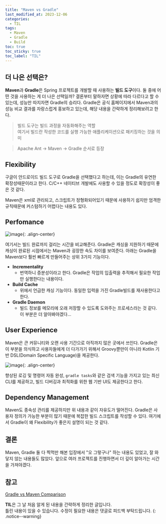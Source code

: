```yaml
---
title: "Maven vs Gradle"
last_modified_at: 2023-12-06
categories:
  - TIL
tags:
  - Maven
  - Gradle
  - Build
toc: true
toc_sticky: true
toc_label: "TIL"
---
```


## 더 나은 선택은?

**Maven**과 **Gradle**은 Spring 프로젝트를 개발할 때 사용하는 **빌드 도구**이다. 둘 중에 어떤 것을 사용하는 게 더 나은 선택일까?
결론부터 말하자면 상황에 따라 다르다고 할 수 있는데, 성능만 따지자면 Gradle의 승리다. Gradle은 공식 홈페이지에서 Maven과의 성능 비교 결과를 자랑스럽게 홍보하고 있는데, 해당 내용을 간략하게 정리해보려고 한다.

> 빌드 도구는 빌드 과정을 자동화해주는 역할<br>
여기서 빌드란 작성한 코드를 실행 가능한 애플리케이션으로 패키징하는 것을 의미


> Apache Ant -> Maven -> Gradle 순서로 등장

## Flexibility

구글이 안드로이드 빌드 도구로 Gradle을 선택했다고 하는데, 이는 Gradle의 유연한 확장성때문이라고 한다. C/C++ 네이티브 개발에도 사용할 수 있을 정도로 확장성이 좋은 것 같다.

Maven은 xml로 관리되고, 스크립트가 정형화되어있기 때문에 사용하기 쉽지만 엄격한 규칙때문에 커스텀하기 어렵다는 내용도 있다.

## Perfomance

![image](https://github.com/xkimido/xkimido.github.io/assets/96900790/a9cf81db-b764-48cd-bc07-cb4d384c27c6){: .align-center}

여기서는 빌드 완료까지 걸리는 시간을 비교해준다. Gradle은 캐싱을 지원하기 때문에 캐싱이 완료된 시점에서는 Maven과 굉장한 속도 차이를 보여준다. 아래는 Gradle을 Maven보다 훨씬 빠르게 만들어주는 상위 3가지 기능이다.

- **Incrementality**
    - 번역하니 증분성이라고 한다. Gradle은 작업의 입출력을 추적해서 필요한 작업만 실행한다는 내용이다.
- **Build Cache**
    - 위에서 언급한 캐싱 기능이다. 동일한 입력을 가진 Gradle빌드를 재사용한다고 한다.
- **Gradle Daemon**
    - 빌드 정보를 메모리에 오래 저장할 수 있도록 도와주는 프로세스라는 것 같다. 이 부분은 더 알아봐야겠다...

## User Experience

Maven은 큰 커뮤니티와 오랜 사용 기간으로 아직까지 많은 곳에서 쓰인다. Gradle은 이 부분을 의식하고 사용자들에게 더 다가가기 위해서 Groovy뿐만이 아니라 Kotlin 기반 DSL(Domain Specific Language)을 제공한다.

![image](https://github.com/xkimido/xkimido.github.io/assets/96900790/69f3beb5-3d0e-4f41-b726-917914043a44){: .align-center}

향상된 로깅 및 명령어 자동 완성, `gradle tasks`와 같은 검색 기능을 가지고 있는 최신 CLI를 제공하고, 빌드 디버깅과 최적화를 위한 웹 기반 UI도 제공한다고 한다.

## Dependency Management

Maven도 종속성 관리를 제공하지만 위 내용과 같이 자유도가 떨어진다. Gradle은 사용자 정의가 가능한 부분이 많기 때문에 복잡한 빌드 스크립트를 작성할 수 있다. 여기에서 Gradle이 왜 Flexibility가 좋은지 설명이 되는 것 같다.

## 결론

Maven, Gradle 둘 다 찍먹만 해본 입장에서 "오 그렇구나" 하는 내용도 있었고, 잘 와닿지 않는 내용들도 많았다. 앞으로 여러 프로젝트를 진행하면서 더 깊이 알아가는 시간을 가져야겠다.

## 참고
[Gradle vs Maven Comparison](https://gradle.org/maven-vs-gradle/)

**TIL**은 그 날 처음 알게 된 내용을 간략하게 정리한 글입니다.<br>
틀린 내용이 있을 수 있습니다. 수정이 필요한 내용은 댓글로 피드백 부탁드립니다.
{: .notice--warning}
